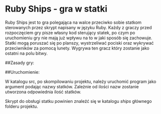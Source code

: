 Ruby Ships - gra w statki
=======

Ruby Ships jest to gra polegająca na walce przeciwko sobie statkom sterowanych przez skrypt napisany w języku Ruby.
Każdy z graczy przed rozpoczęciem gry pisze własny kod sterujący statek, po czym po uruchomieniu gry nie mają już
wpływu na to w jaki sposób się zachowuje. Statki mogą poruszać się po planszy, wystrzeliwać pociski oraz wykrywać 
przeciwników za pomocą lunety. Wygrywa ten gracz który zostanie jako ostatni na polu bitwy.


##Zasady gry:




##Uruchomienie:

W katalogu src, po skompilowaniu projektu, należy uruchomić program jako argument podając nazwy statków.
Zależnie od ilości nazw zostanie utworzona odpowiednia ilość statków.

Skrypt do obsługi statku powinien znaleźć się w katalogu *ships* głównego folderu projektu.
